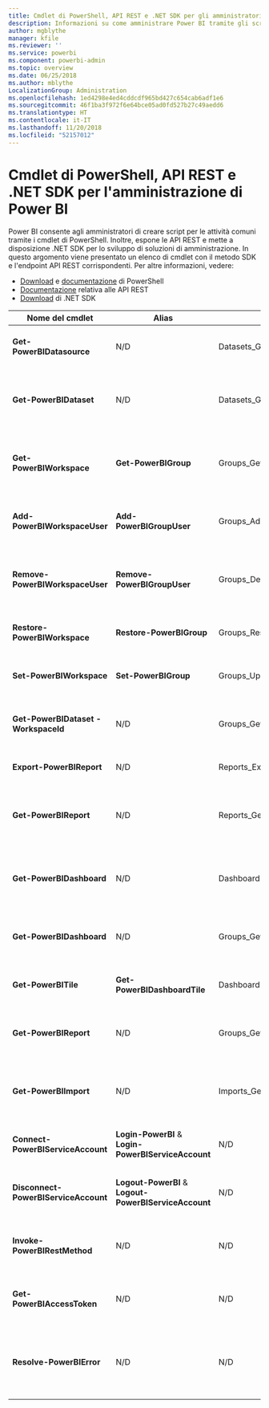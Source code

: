 ```yaml
---
title: Cmdlet di PowerShell, API REST e .NET SDK per gli amministratori
description: Informazioni su come amministrare Power BI tramite gli script e le API di programmazione.
author: mgblythe
manager: kfile
ms.reviewer: ''
ms.service: powerbi
ms.component: powerbi-admin
ms.topic: overview
ms.date: 06/25/2018
ms.author: mblythe
LocalizationGroup: Administration
ms.openlocfilehash: 1ed4298e4ed4cddcdf965bd427c654cab6adf1e6
ms.sourcegitcommit: 46f1ba3f972f6e64bce05ad0fd527b27c49aedd6
ms.translationtype: HT
ms.contentlocale: it-IT
ms.lasthandoff: 11/20/2018
ms.locfileid: "52157012"
---
```

# <a name="powershell-cmdlets-rest-apis-and-net-sdk-for-power-bi-administration"></a>Cmdlet di PowerShell, API REST e .NET SDK per l'amministrazione di Power BI
Power BI consente agli amministratori di creare script per le attività comuni tramite i cmdlet di PowerShell. Inoltre, espone le API REST e mette a disposizione .NET SDK per lo sviluppo di soluzioni di amministrazione. In questo argomento viene presentato un elenco di cmdlet con il metodo SDK e l'endpoint API REST corrispondenti. Per altre informazioni, vedere:

- [Download](https://www.powershellgallery.com/packages/MicrosoftPowerBIMgmt/) e [documentazione](https://docs.microsoft.com/powershell/power-bi/overview?view=powerbi-ps) di PowerShell
- [Documentazione](https://docs.microsoft.com/rest/api/power-bi/admin) relativa alle API REST
- [Download](https://www.nuget.org/packages/Microsoft.PowerBI.Api/) di .NET SDK

| **Nome del cmdlet** | **Alias** | **Metodo SDK** | **Endpoint API REST** | **Descrizione** |
| --- | --- | --- | --- | --- |
| **Get-PowerBIDatasource** | N/D | Datasets\_GetDataSourcesAsAdmin | /v1.0/myorg/admin/datasets/{datasetkey}/datasources | Recupera le origini dati per un determinato set di dati. |
| **Get-PowerBIDataset** | N/D | Datasets\_GetDatasetsAsAdmin | /v1.0/myorg/admin/datasets | Recupera l'elenco completo dei set di dati in un tenant di Power BI. |
| **Get-PowerBIWorkspace** | **Get-PowerBIGroup** | Groups\_GetGroupsAsAdmin | /v1.0/myorg/admin/groups | Recupera l'elenco completo delle aree di lavoro in un tenant di Power BI. |
| **Add-PowerBIWorkspaceUser** | **Add-PowerBIGroupUser** |Groups\_AddUserAsAdmin | /v1.0/myorg/admin/groups/{groupId}/users | Aggiunge un utente come membro a un'area di lavoro. |
| **Remove-PowerBIWorkspaceUser** | **Remove-PowerBIGroupUser** | Groups\_DeleteUserAsAdmin | /v1.0/myorg/admin/groups/{groupId}/users/{user} | Rimuove un utente dall'elenco di appartenenza di un'area di lavoro. |
| **Restore-PowerBIWorkspace** |**Restore-PowerBIGroup** | Groups\_RestoreDeletedGroupAsAdmin | /v1.0/myorg/admin/groups/{groupId}/restore | Ripristina un'area di lavoro eliminata. |
| **Set-PowerBIWorkspace** |**Set-PowerBIGroup** | Groups\_UpdateGroupAsAdmin | /v1.0/myorg/admin/groups/{groupId} | Aggiorna le proprietà di un'area di lavoro. |
| **Get-PowerBIDataset -WorkspaceId** | N/D | Groups\_GetDatasetsAsAdmin | /v1.0/myorg/admin/groups/{group\_id}/datasets | Recupera i set di dati all'interno di un'area di lavoro. |
| **Export-PowerBIReport** | N/D | Reports\_ExportReportAsAdmin | N/D | Esporta un report specifico in un file locale. |
| **Get-PowerBIReport** | N/D | Reports\_GetReportsAsAdmin | /v1.0/myorg/admin/reports | Recupera l'elenco completo dei report in un tenant di Power BI. |
| **Get-PowerBIDashboard** | N/D | Dashboards\_GetDashboardsAsAdmin | /v1.0/myorg/admin/dashboards | Recupera l'elenco completo dei dashboard in un tenant di Power BI. |
| **Get-PowerBIDashboard** | N/D | Groups\_GetDashboardsAsAdmin | /v1.0/myorg/admin/groups/{group\_id}/dashboards | Recupera i dashboard all'interno di un'area di lavoro. |
| **Get-PowerBITile** | **Get-PowerBIDashboardTile** | Dashboards\_GetTilesAsAdmin | /v1.0/myorg/admin/dashboards/{dashboard\_id}/tiles | Recupera i riquadri di un dashboard specifico. |
| **Get-PowerBIReport** | N/D | Groups\_GetReportsAsAdmin | /v1.0/myorg/admin/groups/{group\_id}/reports | Recupera i report all'interno di un'area di lavoro. |
| **Get-PowerBIImport** | N/D | Imports\_GetImportsAsAdmin | /v1.0/myorg/admin/imports | Recupera l'elenco completo delle importazioni in un tenant di Power BI. |
| **Connect-PowerBIServiceAccount** | **Login-PowerBI** &  **Login-PowerBIServiceAccount** | N/D | N/D | Accesso a Power BI e avvio di una sessione. |
| **Disconnect-PowerBIServiceAccount** | **Logout-PowerBI** & **Logout-PowerBIServiceAccount** | N/D | N/D | Disconnessione da Power BI e chiusura della sessione esistente. |
| **Invoke-PowerBIRestMethod**| N/D | N/D | N/D | Inviare chiamate arbitrarie all'API REST di Power BI. |
| **Get-PowerBIAccessToken**| N/D | N/D | N/D | Recuperare il token di accesso di Power BI in una sessione. |
| **Resolve-PowerBIError**| N/D | N/D | N/D | Recupera informazioni dettagliate sugli errori per le chiamate non riuscite ai cmdlet. |